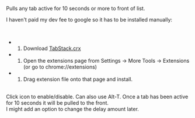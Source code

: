 Pulls any tab active for 10 seconds or more to front of list.

I haven't paid my dev fee to google so it has to be installed manually:

&nbsp;  

* 1. Download [TabStack.crx](http://www.volv.org/TabStack.crx)
* 1. Open the extensions page from Settings -> More Tools -> Extensions (or go to chrome://extensions)
* 1. Drag extension file onto that page and install.   
&nbsp;  

Click icon to enable/disable. Can also use Alt-T. Once a tab has been active for 10 seconds it will be pulled to the front.  
I might add an option to change the delay amount later. 
&nbsp;  